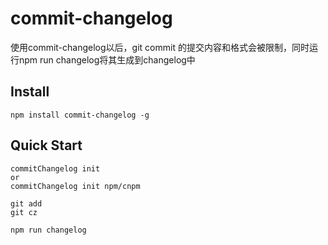 # commit-changelog
使用commit-changelog以后，git commit 的提交内容和格式会被限制，同时运行npm run changelog将其生成到changelog中


## Install
```shell
npm install commit-changelog -g
```

## Quick Start
``` shell
commitChangelog init
or
commitChangelog init npm/cnpm

git add 
git cz

npm run changelog
```

